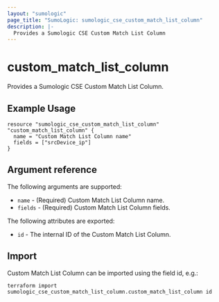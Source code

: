 ```yaml
---
layout: "sumologic"
page_title: "SumoLogic: sumologic_cse_custom_match_list_column"
description: |-
  Provides a Sumologic CSE Custom Match List Column
---
```


# custom_match_list_column
Provides a Sumologic CSE Custom Match List Column.

## Example Usage
```hcl
resource "sumologic_cse_custom_match_list_column" "custom_match_list_column" {
  name = "Custom Match List Column name"
  fields = ["srcDevice_ip"]
}
```

## Argument reference

The following arguments are supported:

- `name` - (Required) Custom Match List Column name.
- `fields` - (Required) Custom Match List Column fields. 

The following attributes are exported:

- `id` - The internal ID of the Custom Match List Column.

## Import

Custom Match List Column can be imported using the field id, e.g.:
```hcl
terraform import sumologic_cse_custom_match_list_column.custom_match_list_column id
```


